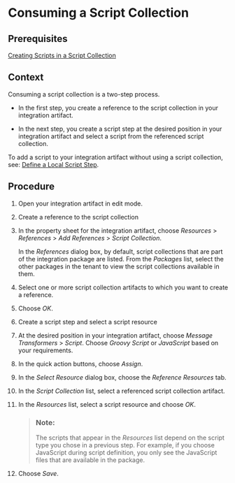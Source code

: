 <!-- loio1b801fac95524074a58b4539a580f1c6 -->

# Consuming a Script Collection



<a name="loio1b801fac95524074a58b4539a580f1c6__prereq_nd3_5k4_npb"/>

## Prerequisites

[Creating Scripts in a Script Collection](creating-scripts-in-a-script-collection-ed9b52c.md)



## Context

Consuming a script collection is a two-step process.

-   In the first step, you create a reference to the script collection in your integration artifact.

-   In the next step, you create a script step at the desired position in your integration artifact and select a script from the referenced script collection.


To add a script to your integration artifact without using a script collection, see: [Define a Local Script Step](define-a-local-script-step-03b32eb.md).



## Procedure

1.  Open your integration artifact in edit mode.

2.  Create a reference to the script collection
3.  In the property sheet for the integration artifact, choose *Resources* \> *References* \> *Add References* \> *Script Collection*.

    In the *References* dialog box, by default, script collections that are part of the integration package are listed. From the *Packages* list, select the other packages in the tenant to view the script collections available in them.

4.  Select one or more script collection artifacts to which you want to create a reference.

5.  Choose *OK*.

6.  Create a script step and select a script resource
7.  At the desired position in your integration artifact, choose *Message Transformers* \> *Script*. Choose *Groovy Script* or *JavaScript* based on your requirements.

8.  In the quick action buttons, choose *Assign*.

9.  In the *Select Resource* dialog box, choose the *Reference Resources* tab.

10. In the *Script Collection* list, select a referenced script collection artifact.

11. In the *Resources* list, select a script resource and choose *OK*.

    > ### Note:  
    > The scripts that appear in the *Resources* list depend on the script type you chose in a previous step. For example, if you choose JavaScript during script definition, you only see the JavaScript files that are available in the package.

12. Choose *Save*.


